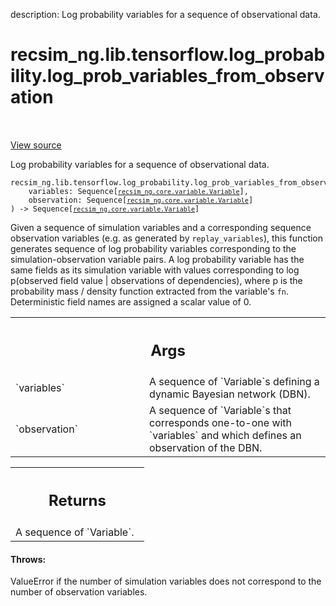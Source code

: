 description: Log probability variables for a sequence of observational data.

<div itemscope itemtype="http://developers.google.com/ReferenceObject">
<meta itemprop="name" content="recsim_ng.lib.tensorflow.log_probability.log_prob_variables_from_observation" />
<meta itemprop="path" content="Stable" />
</div>

# recsim_ng.lib.tensorflow.log_probability.log_prob_variables_from_observation

<!-- Insert buttons and diff -->

<table class="tfo-notebook-buttons tfo-api nocontent" align="left">

</table>

<a target="_blank" href="https://github.com/google-research/recsim_ng/tree/master/recsim_ng/lib/tensorflow/log_probability.py">View
source</a>

Log probability variables for a sequence of observational data.

<pre class="devsite-click-to-copy prettyprint lang-py tfo-signature-link">
<code>recsim_ng.lib.tensorflow.log_probability.log_prob_variables_from_observation(
    variables: Sequence[<a href="../../../../recsim_ng/core/variable/Variable.md"><code>recsim_ng.core.variable.Variable</code></a>],
    observation: Sequence[<a href="../../../../recsim_ng/core/variable/Variable.md"><code>recsim_ng.core.variable.Variable</code></a>]
) -> Sequence[<a href="../../../../recsim_ng/core/variable/Variable.md"><code>recsim_ng.core.variable.Variable</code></a>]
</code></pre>

<!-- Placeholder for "Used in" -->

Given a sequence of simulation variables and a corresponding sequence
observation variables (e.g. as generated by `replay_variables`), this function
generates sequence of log probability variables corresponding to the
simulation-observation variable pairs. A log probability variable has the same
fields as its simulation variable with values corresponding to log p(observed
field value | observations of dependencies), where p is the probability mass /
density function extracted from the variable's `fn`. Deterministic field names
are assigned a scalar value of 0.

<!-- Tabular view -->
 <table class="responsive fixed orange">
<colgroup><col width="214px"><col></colgroup>
<tr><th colspan="2"><h2 class="add-link">Args</h2></th></tr>

<tr>
<td>
`variables`
</td>
<td>
A sequence of `Variable`s defining a dynamic Bayesian network
(DBN).
</td>
</tr><tr>
<td>
`observation`
</td>
<td>
A sequence of `Variable`s that corresponds one-to-one with
`variables` and which defines an observation of the DBN.
</td>
</tr>
</table>

<!-- Tabular view -->
 <table class="responsive fixed orange">
<colgroup><col width="214px"><col></colgroup>
<tr><th colspan="2"><h2 class="add-link">Returns</h2></th></tr>
<tr class="alt">
<td colspan="2">
A sequence of `Variable`.
</td>
</tr>

</table>

#### Throws:

ValueError if the number of simulation variables does not correspond to the
number of observation variables.
